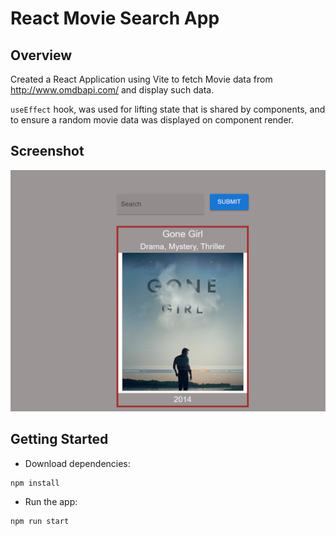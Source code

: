 # React Movie Search App

## Overview
Created a React Application using Vite to fetch Movie data from http://www.omdbapi.com/ and display such data.

`useEffect` hook, was used for lifting state that is shared by components, and to ensure a random movie data was displayed on component render.

## Screenshot
<img src="./public/movie_0.png" alt="Movie Display Sample Photo">

## Getting Started
- Download dependencies:

```
npm install
```
- Run the app:

```
npm run start
```


